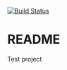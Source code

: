 [![Build Status](https://travis-ci.org/chewchewz/bkwb.svg?branch=master)](https://travis-ci.org/chewchewz/bkwb)

# README

Test project
